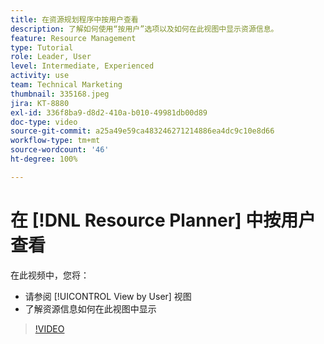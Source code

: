 ```yaml
---
title: 在资源规划程序中按用户查看
description: 了解如何使用“按用户”选项以及如何在此视图中显示资源信息。
feature: Resource Management
type: Tutorial
role: Leader, User
level: Intermediate, Experienced
activity: use
team: Technical Marketing
thumbnail: 335168.jpeg
jira: KT-8880
exl-id: 336f8ba9-d8d2-410a-b010-49981db00d89
doc-type: video
source-git-commit: a25a49e59ca483246271214886ea4dc9c10e8d66
workflow-type: tm+mt
source-wordcount: '46'
ht-degree: 100%

---
```


# 在 [!DNL Resource Planner] 中按用户查看

在此视频中，您将：

* 请参阅 [!UICONTROL View by User] 视图
* 了解资源信息如何在此视图中显示


>[!VIDEO](https://video.tv.adobe.com/v/335168/?quality=12&learn=on)
